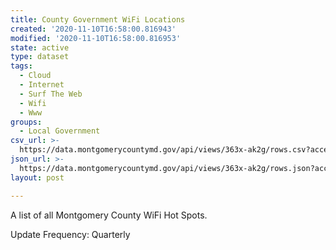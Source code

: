 ```yaml
---
title: County Government WiFi Locations
created: '2020-11-10T16:58:00.816943'
modified: '2020-11-10T16:58:00.816953'
state: active
type: dataset
tags:
  - Cloud
  - Internet
  - Surf The Web
  - Wifi
  - Www
groups:
  - Local Government
csv_url: >-
  https://data.montgomerycountymd.gov/api/views/363x-ak2g/rows.csv?accessType=DOWNLOAD
json_url: >-
  https://data.montgomerycountymd.gov/api/views/363x-ak2g/rows.json?accessType=DOWNLOAD
layout: post

---
```

A list of all Montgomery County WiFi Hot Spots.  

Update Frequency:  Quarterly
